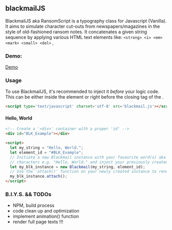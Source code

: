 ## blackmailJS
BlackmailJS aka RansomScript is a typography class for Javascript (Vanilla). It aims to simulate character cut-outs from newspapers/magazines in the style of old-fashioned ransom notes. It concatenates a given string sequence by applying various HTML text elements like: ```<strong> <i> <em> <mark> <small> <del>``` <ins> <sub> <sup>.

### Demo:
[Demo](https://wellcompiled.github.io/blackmailJS/)

### Usage
To use BlackmailJS, it's recommended to inject it *before* your logic code.
This can be either inside the <head> element or right before the closing tag of the </body>.
```html
<script type='text/javascript' charset='utf-8' src='blackmail.js'></script>
``` 

#### Hello, World
```html
<!-- Create a '<div>' container with a proper 'id' -->
<div id="BLK_Example"></div>

<script>
  let my_string = "Hello, World.";
  let element_id = "#BLK_Example";
  // Initiate a new Blackmail instance with your favourite word(s) aka string of
  // characters e.g. "Hello, World." and inject your previously created 'id'.
  let my_blk_instance = new Blackmail(my_string, element_id);
  // Use the 'attach()' function on your newly created instance to render it to your screen.   
  my_blk_instance.attach();
</script>
```

### B.I.Y.S. && TODOs 
  - NPM, build process
  - code clean up and optimization
  - implement animation() function
  - render full page texts !!!



